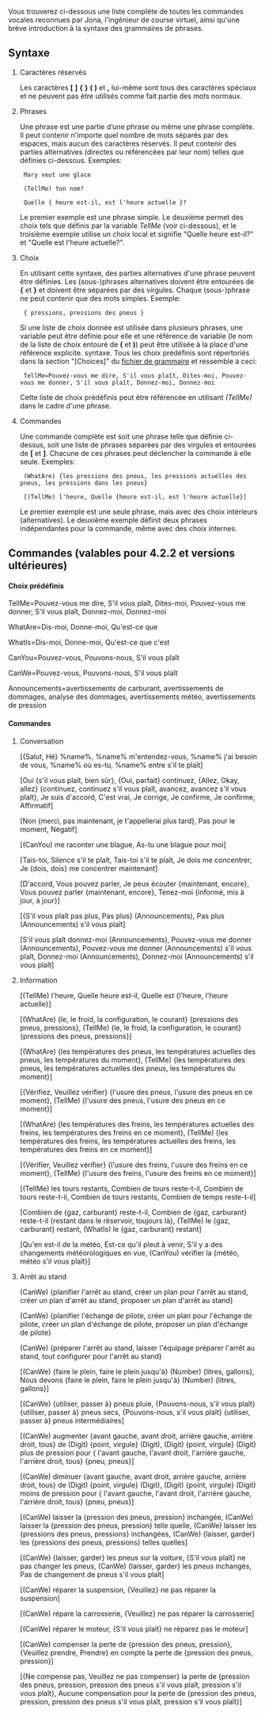 Vous trouverez ci-dessous une liste complète de toutes les commandes vocales reconnues par Jona, l'ingénieur de course virtuel, ainsi qu'une brève introduction à la syntaxe des grammaires de phrases.

## Syntaxe

1. Caractères réservés

   Les caractères **[** **]** **{** **}** **(** **)** et **,** lui-même sont tous des caractères spéciaux et ne peuvent pas être utilisés comme fait partie des mots normaux.
   
2. Phrases

   Une phrase est une partie d’une phrase ou même une phrase complète. Il peut contenir n'importe quel nombre de mots séparés par des espaces, mais aucun des caractères réservés. Il peut contenir des parties alternatives (directes ou référencées par leur nom) telles que définies ci-dessous. Exemples:
   
		Mary veut une glace

		(TellMe) ton nom?
		
		Quelle { heure est-il, est l'heure actuelle }?
		
   Le premier exemple est une phrase simple. Le deuxième permet des choix tels que définis par la variable *TellMe* (voir ci-dessous), et le troisième exemple utilise un choix local et signifie "Quelle heure est-il?" et "Quelle est l'heure actuelle?".


3. Choix

   En utilisant cette syntaxe, des parties alternatives d'une phrase peuvent être définies. Les (sous-)phrases alternatives doivent être entourées de **{** et **}** et doivent être séparées par des virgules. Chaque (sous-)phrase ne peut contenir que des mots simples. Exemple:
   
		{ pressions, pressions des pneus }

   Si une liste de choix donnée est utilisée dans plusieurs phrases, une variable peut être définie pour elle et une référence de variable (le nom de la liste de choix entouré de **(** et **)**) peut être utilisée à la place d'une référence explicite. syntaxe. Tous les choix prédéfinis sont répertoriés dans la section "[Choices]" du [fichier de grammaire](https://github.com/SeriousOldMan/Simulator-Controller/blob/main/Sources/Assistants/Grammars/Race%20Engineer.grammars.fr) et ressemble à ceci:

		TellMe=Pouvez-vous me dire, S'il vous plaît, Dites-moi, Pouvez-vous me donner, S'il vous plaît, Donnez-moi, Donnez-moi

   Cette liste de choix prédéfinis peut être référencée en utilisant *(TellMe)* dans le cadre d'une phrase.

4. Commandes

   Une commande complète est soit une phrase telle que définie ci-dessus, soit une liste de phrases séparées par des virgules et entourées de **[** et **]**. Chacune de ces phrases peut déclencher la commande à elle seule. Exemples:

		(WhatAre) {les pressions des pneus, les pressions actuelles des pneus, les pressions dans les pneus}
		
		[(TellMe) l'heure, Quelle {heure est-il, est l'heure actuelle}]

   Le premier exemple est une seule phrase, mais avec des choix intérieurs (alternatives). Le deuxième exemple définit deux phrases indépendantes pour la commande, même avec des choix internes.

## Commandes (valables pour 4.2.2 et versions ultérieures)

#### Choix prédéfinis

TellMe=Pouvez-vous me dire, S'il vous plaît, Dites-moi, Pouvez-vous me donner, S'il vous plaît, Donnez-moi, Donnez-moi

WhatAre=Dis-moi, Donne-moi, Qu'est-ce que

WhatIs=Dis-moi, Donne-moi, Qu'est-ce que c'est

CanYou=Pouvez-vous, Pouvons-nous, S'il vous plaît

CanWe=Pouvez-vous, Pouvons-nous, S'il vous plaît

Announcements=avertissements de carburant, avertissements de dommages, analyse des dommages, avertissements météo, avertissements de pression

#### Commandes

1.  Conversation

	[{Salut, Hé} %name%, %name% m'entendez-vous, %name% j'ai besoin de vous, %name% où es-tu, %name% entre s'il te plaît]

	[Oui {s'il vous plaît, bien sûr}, {Oui, parfait} continuez, {Allez, Okay, allez} {continuez, continuez s'il vous plaît, avancez, avancez s'il vous plaît}, Je suis d'accord, C'est vrai, Je corrige, Je confirme, Je confirme, Affirmatif]

	[Non {merci, pas maintenant, je t'appellerai plus tard}, Pas pour le moment, Négatif]

	[(CanYou) me raconter une blague, As-tu une blague pour moi]

	[Tais-toi, Silence s'il te plaît, Tais-toi s'il te plaît, Je dois me concentrer, Je {dois, dois} me concentrer maintenant]

	[D'accord, Vous pouvez parler, Je peux écouter {maintenant, encore}, Vous pouvez parler {maintenant, encore}, Tenez-moi {informé, mis à jour, à jour}]

	[{S'il vous plaît pas plus, Pas plus} (Announcements), Pas plus (Announcements) s'il vous plaît]

	[S'il vous plaît donnez-moi (Announcements), Pouvez-vous me donner (Announcements), Pouvez-vous me donner (Announcements) s'il vous plaît, Donnez-moi (Announcements), Donnez-moi (Announcements) s'il vous plaît]

2.  Information

	[(TellMe) l'heure, Quelle heure est-il, Quelle est {l'heure, l'heure actuelle}]

	[(WhatAre) {le, le froid, la configuration, le courant} {pressions des pneus, pressions}, (TellMe) {le, le froid, la configuration, le courant} {pressions des pneus, pressions}]

	[(WhatAre) {les températures des pneus, les températures actuelles des pneus, les températures du moment}, (TellMe) {les températures des pneus, les températures actuelles des pneus, les températures du moment}]

	[{Vérifiez, Veuillez vérifier} {l'usure des pneus, l'usure des pneus en ce moment}, (TellMe) {l'usure des pneus, l'usure des pneus en ce moment}]

	[(WhatAre) {les températures des freins, les températures actuelles des freins, les températures des freins en ce moment}, (TellMe) {les températures des freins, les températures actuelles des freins, les températures des freins en ce moment}]

	[{Vérifier, Veuillez vérifier} {l'usure des freins, l'usure des freins en ce moment}, (TellMe) {l'usure des freins, l'usure des freins en ce moment}]

	[(TellMe) les tours restants, Combien de tours reste-t-il, Combien de tours reste-t-il, Combien de tours restants, Combien de temps reste-t-il]

	[Combien de {gaz, carburant} reste-t-il, Combien de {gaz, carburant} reste-t-il {restant dans le réservoir, toujours là}, (TellMe) le {gaz, carburant} restant, (WhatIs) le {gaz, carburant} restant]

	[Qu'en est-il de la météo, Est-ce qu'il pleut à venir, S'il y a des changements météorologiques en vue, (CanYou) vérifier la {météo, météo s'il vous plaît}]

3.  Arrêt au stand

	(CanWe) {planifier l'arrêt au stand, créer un plan pour l'arrêt au stand, créer un plan d'arrêt au stand, proposer un plan d'arrêt au stand}

	(CanWe) {planifier l'échange de pilote, créer un plan pour l'échange de pilote, créer un plan d'échange de pilote, proposer un plan d'échange de pilote}

	(CanWe) {préparer l'arrêt au stand, laisser l'équipage préparer l'arrêt au stand, tout configurer pour l'arrêt au stand}

	[(CanWe) {faire le plein, faire le plein jusqu'à} (Number) {litres, gallons}, Nous devons {faire le plein, faire le plein jusqu'à} (Number) {litres, gallons}]

	[(CanWe) {utiliser, passer à} pneus pluie, {Pouvons-nous, s'il vous plaît} {utiliser, passer à} pneus secs, {Pouvons-nous, s'il vous plaît} {utiliser, passer à} pneus intermédiaires]

	[(CanWe) augmenter {avant gauche, avant droit, arrière gauche, arrière droit, tous} de (Digit) {point, virgule} (Digit), (Digit) {point, virgule} (Digit) plus de pression pour { l'avant gauche, l'avant droit, l'arrière gauche, l'arrière droit, tous} {pneu, pneus}]

	[(CanWe) diminuer {avant gauche, avant droit, arrière gauche, arrière droit, tous} de (Digit) {point, virgule} (Digit), (Digit) {point, virgule} (Digit) moins de pression pour { l'avant gauche, l'avant droit, l'arrière gauche, l'arrière droit, tous} {pneu, pneus}]

	[(CanWe) laisser la {pression des pneus, pression} inchangée, (CanWe) laisser la {pression des pneus, pression} telle quelle, (CanWe) laisser les {pressions des pneus, pressions} inchangées, (CanWe) {laisser, garder} les {pressions des pneus, pressions} telles quelles]

	[(CanWe) {laisser, garder} les pneus sur la voiture, {S'il vous plaît} ne pas changer les pneus, (CanWe) {laisser, garder} les pneus inchangés, Pas de changement de pneus s'il vous plaît]

	[(CanWe) réparer la suspension, {Veuillez} ne pas réparer la suspension]

	[(CanWe) répare la carrosserie, {Veuillez} ne pas réparer la carrosserie]

	[(CanWe) réparer le moteur, {S'il vous plaît} ne réparez pas le moteur]

	[(CanWe) compenser la perte de {pression des pneus, pression}, {Veuillez prendre, Prendre} en compte la perte de {pression des pneus, pression}]

	[{Ne compense pas, Veuillez ne pas compenser} la perte de {pression des pneus, pression, pression des pneus s'il vous plaît, pression s'il vous plaît}, Aucune compensation pour la perte de {pression des pneus, pression, pression des pneus s'il vous plaît, pression s'il vous plaît}]

